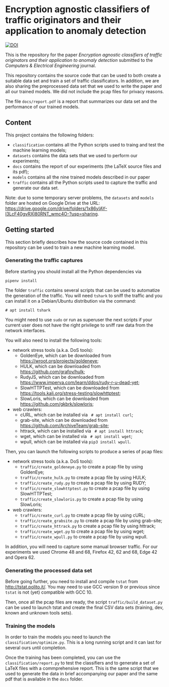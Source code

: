 # Encryption agnostic classifiers of traffic originators and their application to anomaly detection

[![DOI](https://zenodo.org/badge/331037883.svg)](https://zenodo.org/badge/latestdoi/331037883)

This is the repository for the paper _Encryption agnostic classifiers of traffic originators and their application to
anomaly detection_ submitted to the _Computers & Electrical Engineering_ journal.

This repository contains the source code that can be used to both create a suitable data set and train a set of traffic
classificators. In addition, we are also sharing the preprocessed data set that we used to write the paper and all our
trained models. We did not include the pcap files for privacy reasons.

The file `docs/report.pdf` is a report that summarizes our data set and the performance of our trained models.

## Content

This project contains the following folders:

+ `classification` contains all the Python scripts used to traing and test the machine learning models;
+ `datasets` contains the data sets that we used to perform our experiments;
+ `docs` contains the report of our experiments (the LaTeX source files and its pdf);
+ `models` contains all the nine trained models described in our paper
+ `traffic` contains all the Python scripts used to capture the traffic and generate our data set.

Note: due to some temporary server problems, the `datasets` and `models` folder are hosted on Google Drive at the URL:
https://drive.google.com/drive/folders/1x86yIAY-I3LcF40gvRXI80RNT_wmc4O-?usp=sharing.

## Getting started

This section briefly describes how the source code contained in this repository can be used to train a new machine
learning model.

### Generating the traffic captures

Before starting you should install all the Python dependencies via

```shell
pipenv install
```

The folder `traffic` contains several scripts that can be used to automatize the generation of the traffic. You will
need `tshark` to sniff the traffic and you can install it on a Debian/Ubuntu distribution via the command:

```shell
# apt install tshark
```

You might need to use `sudo` or run as superuser the next scripts if your current user does not have the right privilege
to sniff raw data from the network interfaces.

You will also need to install the following tools:

+ network stress tools (a.k.a. DoS tools):
  + GoldenEye, which can be downloaded from https://wroot.org/projects/goldeneye;
  + HULK, which can be downloaded from https://github.com/grafov/hulk;
  + RudyJS, which can be downloaded from https://www.imperva.com/learn/ddos/rudy-r-u-dead-yet;
  + SlowHTTPTest, which can be downloaded from https://tools.kali.org/stress-testing/slowhttptest;
  + SlowLoris, which can be downloaded from https://github.com/gkbrk/slowloris;
+ web crawlers:
  + cURL, which can be installed via ` # apt install curl`;
  + grab-site, which can be downloaded from https://github.com/ArchiveTeam/grab-site;
  + httrack, which can be installed via ` # apt install httrack`;
  + wget, which can be installed via ` # apt install wget`;
  + wpull, which can be installed via `pip3 install wpull`.

Then, you can launch the following scripts to produce a series of pcap files:

+ network stress tools (a.k.a. DoS tools):
  + `traffic/create_goldeneye.py` to create a pcap file by using GoldenEye;
  + `traffic/create_hulk.py` to create a pcap file by using HULK;
  + `traffic/create_rudy.py` to create a pcap file by using RUDY;
  + `traffic/create_slowhttptest.py` to create a pcap file by using SlowHTTPTest;
  + `traffic/create_slowloris.py` to create a pcap file by using SlowLoris;
+ web crawlers:
  + `traffic/create_curl.py` to create a pcap file by using cURL;
  + `traffic/create_grabsite.py` to create a pcap file by using grab-site;
  + `traffic/create_httrack.py` to create a pcap file by using httrack;
  + `traffic/create_wget.py` to create a pcap file by using wget;
  + `traffic/create_wpull.py` to create a pcap file by using wpull.

In addition, you will need to capture some manual browser traffic. For our experiments we used Chrome 48 and 68, Firefox
42, 62 and 68, Edge 42 and Opera 62.

### Generating the processed data set

Before going further, you need to install and compile `tstat` from http://tstat.polito.it/. You may need to use GCC
version 9 or previous since `tstat` is not (yet) compatible with GCC 10.

Then, once all the pcap files are ready, the script `traffic/build_dataset.py` can be used to launch tstat and create
the final CSV data sets (training, dev, known and unknown tools sets).

### Training the models

In order to train the models you need to launch the `classification/optimize.py`. This is a long running script and it
can last for several ours until completion.

Once the training has been completed, you can use the `classification/report.py` to test the classifiers and to
generate a set of LaTeX files with a commprehensive report. This is the same script that we used to generate the data
in brief accompanying our paper and the same pdf that is available in the `docs` folder.
